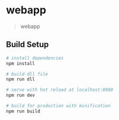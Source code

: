 # webapp

> webapp

## Build Setup

``` bash
# install dependencies
npm install

# build dll file
npm run dll

# serve with hot reload at localhost:8080
npm run dev

# build for production with minification
npm run build
```
